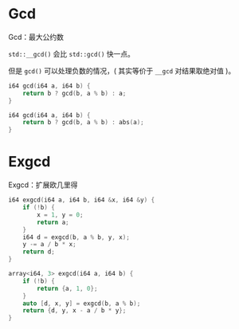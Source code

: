 # Gcd

Gcd：最大公约数



`std::__gcd()` 会比 `std::gcd()` 快一点。

但是 `gcd()` 可以处理负数的情况，( 其实等价于 `__gcd` 对结果取绝对值 )。

```cpp
i64 gcd(i64 a, i64 b) {
    return b ? gcd(b, a % b) : a;
}
```

```cpp
i64 gcd(i64 a, i64 b) {
    return b ? gcd(b, a % b) : abs(a);
}
```


# Exgcd


Exgcd：扩展欧几里得

```cpp
i64 exgcd(i64 a, i64 b, i64 &x, i64 &y) {
    if (!b) {
        x = 1, y = 0;
        return a;
    }
    i64 d = exgcd(b, a % b, y, x);
    y -= a / b * x;
    return d;
}
```

```cpp
array<i64, 3> exgcd(i64 a, i64 b) {
    if (!b) {
        return {a, 1, 0};
    }
    auto [d, x, y] = exgcd(b, a % b);
    return {d, y, x - a / b * y};
}
```